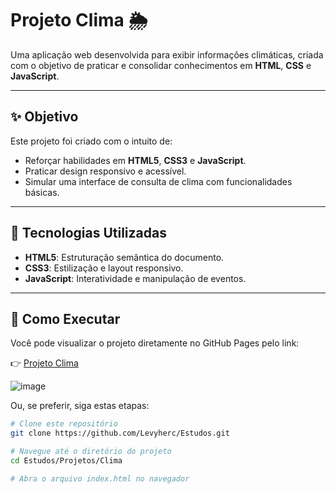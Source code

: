 # Projeto Clima 🌦️

Uma aplicação web desenvolvida para exibir informações climáticas, criada com o objetivo de praticar e consolidar conhecimentos em **HTML**, **CSS** e **JavaScript**.

---

## ✨ Objetivo

Este projeto foi criado com o intuito de:

- Reforçar habilidades em **HTML5**, **CSS3** e **JavaScript**.
- Praticar design responsivo e acessível.
- Simular uma interface de consulta de clima com funcionalidades básicas.

---

## 🧰 Tecnologias Utilizadas

- **HTML5**: Estruturação semântica do documento.
- **CSS3**: Estilização e layout responsivo.
- **JavaScript**: Interatividade e manipulação de eventos.

---

## 🚀 Como Executar

Você pode visualizar o projeto diretamente no GitHub Pages pelo link:

👉 [Projeto Clima](https://levyherc.github.io/Estudos/Projetos/Clima/index.html)

![image](https://github.com/user-attachments/assets/246810e5-75fd-4236-ae7e-f8e7ebab7275)

Ou, se preferir, siga estas etapas:

```bash
# Clone este repositório
git clone https://github.com/Levyherc/Estudos.git

# Navegue até o diretório do projeto
cd Estudos/Projetos/Clima

# Abra o arquivo index.html no navegador
